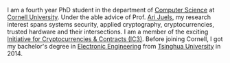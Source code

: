 I am a fourth year PhD student in the department of
[Computer Science](http://cs.cornell.edu) at
[Cornell University](http://www.cornell.edu/).
Under the able advice of Prof. [Ari Juels](http://arijuels.com),
my research interest spans systems security, applied cryptography, cryptocurrencies, trusted hardware and
their intersections. I am a member of the exciting
[Initiative for Cryptocurrencies & Contracts (IC3)](http://initc3.org/).
Before joining Cornell, I got my bachelor's degree in
[Electronic Engineering](http://www.tsinghua.edu.cn/publish/eeen/) from
[Tsinghua University](http://www.tsinghua.edu.cn/publish/newthuen) in 2014.